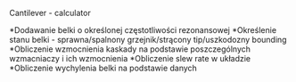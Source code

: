 Cantilever - calculator

*Dodawanie belki o określonej częstotliwości rezonansowej
*Określenie stanu belki - sprawna/spalnony grzejnik/strącony tip/uszkodozny bounding
*Obliczenie wzmocnienia kaskady na podstawie poszczególnych wzmacniaczy i ich wzmocnienia
*Obliczenie slew rate w układzie
*Obliczenie wychylenia belki na podstawie danych
